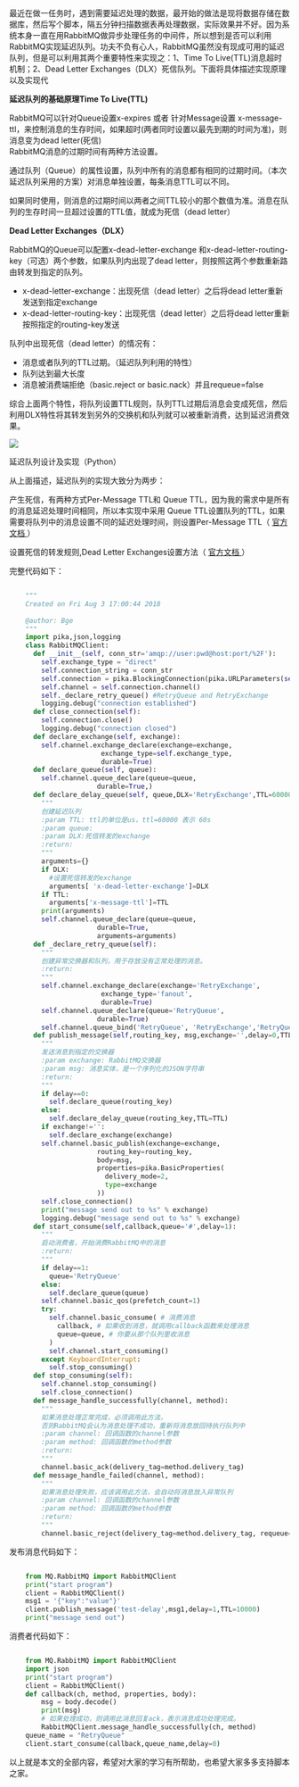 最近在做一任务时，遇到需要延迟处理的数据，最开始的做法是现将数据存储在数据库，然后写个脚本，隔五分钟扫描数据表再处理数据，实际效果并不好。因为系统本身一直在用RabbitMQ做异步处理任务的中间件，所以想到是否可以利用RabbitMQ实现延迟队列。功夫不负有心人，RabbitMQ虽然没有现成可用的延迟队列，但是可以利用其两个重要特性来实现之：1、Time
To Live(TTL)消息超时机制；2、Dead Letter Exchanges（DLX）死信队列。下面将具体描述实现原理以及实现代

**延迟队列的基础原理Time To Live(TTL)**

RabbitMQ可以针对Queue设置x-expires 或者 针对Message设置 x-message-
ttl，来控制消息的生存时间，如果超时(两者同时设置以最先到期的时间为准)，则消息变为dead letter(死信)  
RabbitMQ消息的过期时间有两种方法设置。

通过队列（Queue）的属性设置，队列中所有的消息都有相同的过期时间。（本次延迟队列采用的方案）对消息单独设置，每条消息TTL可以不同。

如果同时使用，则消息的过期时间以两者之间TTL较小的那个数值为准。消息在队列的生存时间一旦超过设置的TTL值，就成为死信（dead letter）

**Dead Letter Exchanges（DLX）**

RabbitMQ的Queue可以配置x-dead-letter-exchange 和x-dead-letter-routing-
key（可选）两个参数，如果队列内出现了dead letter，则按照这两个参数重新路由转发到指定的队列。

  * x-dead-letter-exchange：出现死信（dead letter）之后将dead letter重新发送到指定exchange 
  * x-dead-letter-routing-key：出现死信（dead letter）之后将dead letter重新按照指定的routing-key发送 

队列中出现死信（dead letter）的情况有：

  * 消息或者队列的TTL过期。（延迟队列利用的特性） 
  * 队列达到最大长度 
  * 消息被消费端拒绝（basic.reject or basic.nack）并且requeue=false 

综合上面两个特性，将队列设置TTL规则，队列TTL过期后消息会变成死信，然后利用DLX特性将其转发到另外的交换机和队列就可以被重新消费，达到延迟消费效果。

![](https://img.jbzj.com/file_images/article/202011/2020112815104615.png)

延迟队列设计及实现（Python）

从上面描述，延迟队列的实现大致分为两步：

产生死信，有两种方式Per-Message TTL和 Queue TTL，因为我的需求中是所有的消息延迟处理时间相同，所以本实现中采用 Queue
TTL设置队列的TTL，如果需要将队列中的消息设置不同的延迟处理时间，则设置Per-Message TTL（ [ 官方文档
](http://www.rabbitmq.com/ttl.html) ）

设置死信的转发规则,Dead Letter Exchanges设置方法（ [ 官方文档
](http://www.rabbitmq.com/dlx.html) ）  

完整代码如下：

```python

    """
    Created on Fri Aug 3 17:00:44 2018
    
    @author: Bge
    """
    import pika,json,logging
    class RabbitMQClient:
      def __init__(self, conn_str='amqp://user:pwd@host:port/%2F'):
        self.exchange_type = "direct"
        self.connection_string = conn_str
        self.connection = pika.BlockingConnection(pika.URLParameters(self.connection_string))
        self.channel = self.connection.channel()
        self._declare_retry_queue() #RetryQueue and RetryExchange
        logging.debug("connection established")
      def close_connection(self):
        self.connection.close()
        logging.debug("connection closed")
      def declare_exchange(self, exchange):
        self.channel.exchange_declare(exchange=exchange,
                       exchange_type=self.exchange_type,
                       durable=True)
      def declare_queue(self, queue):
        self.channel.queue_declare(queue=queue,
                      durable=True,)
      def declare_delay_queue(self, queue,DLX='RetryExchange',TTL=60000):
        """
        创建延迟队列
        :param TTL: ttl的单位是us，ttl=60000 表示 60s
        :param queue:
        :param DLX:死信转发的exchange
        :return:
        """
        arguments={}
        if DLX:
          #设置死信转发的exchange
          arguments[ 'x-dead-letter-exchange']=DLX
        if TTL:
          arguments['x-message-ttl']=TTL
        print(arguments)
        self.channel.queue_declare(queue=queue,
                      durable=True,
                      arguments=arguments)
      def _declare_retry_queue(self):
        """
        创建异常交换器和队列，用于存放没有正常处理的消息。
        :return:
        """
        self.channel.exchange_declare(exchange='RetryExchange',
                       exchange_type='fanout',
                       durable=True)
        self.channel.queue_declare(queue='RetryQueue',
                      durable=True)
        self.channel.queue_bind('RetryQueue', 'RetryExchange','RetryQueue')
      def publish_message(self,routing_key, msg,exchange='',delay=0,TTL=None):
        """
        发送消息到指定的交换器
        :param exchange: RabbitMQ交换器
        :param msg: 消息实体，是一个序列化的JSON字符串
        :return:
        """
        if delay==0:
          self.declare_queue(routing_key)
        else:
          self.declare_delay_queue(routing_key,TTL=TTL)
        if exchange!='':
          self.declare_exchange(exchange)
        self.channel.basic_publish(exchange=exchange,
                      routing_key=routing_key,
                      body=msg,
                      properties=pika.BasicProperties(
                        delivery_mode=2,
                        type=exchange
                      ))
        self.close_connection()
        print("message send out to %s" % exchange)
        logging.debug("message send out to %s" % exchange)
      def start_consume(self,callback,queue='#',delay=1):
        """
        启动消费者，开始消费RabbitMQ中的消息
        :return:
        """
        if delay==1:
          queue='RetryQueue'
        else:
          self.declare_queue(queue)
        self.channel.basic_qos(prefetch_count=1)
        try:
          self.channel.basic_consume( # 消费消息
            callback, # 如果收到消息，就调用callback函数来处理消息
            queue=queue, # 你要从那个队列里收消息
          )
          self.channel.start_consuming()
        except KeyboardInterrupt:
          self.stop_consuming()
      def stop_consuming(self):
        self.channel.stop_consuming()
        self.close_connection()
      def message_handle_successfully(channel, method):
        """
        如果消息处理正常完成，必须调用此方法，
        否则RabbitMQ会认为消息处理不成功，重新将消息放回待执行队列中
        :param channel: 回调函数的channel参数
        :param method: 回调函数的method参数
        :return:
        """
        channel.basic_ack(delivery_tag=method.delivery_tag)
      def message_handle_failed(channel, method):
        """
        如果消息处理失败，应该调用此方法，会自动将消息放入异常队列
        :param channel: 回调函数的channel参数
        :param method: 回调函数的method参数
        :return:
        """
        channel.basic_reject(delivery_tag=method.delivery_tag, requeue=False)
```

发布消息代码如下：

```python

    from MQ.RabbitMQ import RabbitMQClient
    print("start program")
    client = RabbitMQClient()
    msg1 = '{"key":"value"}'
    client.publish_message('test-delay',msg1,delay=1,TTL=10000)
    print("message send out")
```

消费者代码如下：

```python

    from MQ.RabbitMQ import RabbitMQClient
    import json
    print("start program")
    client = RabbitMQClient()
    def callback(ch, method, properties, body):
        msg = body.decode()
        print(msg)
        # 如果处理成功，则调用此消息回复ack，表示消息成功处理完成。
        RabbitMQClient.message_handle_successfully(ch, method)
    queue_name = "RetryQueue"
    client.start_consume(callback,queue_name,delay=0)
```

以上就是本文的全部内容，希望对大家的学习有所帮助，也希望大家多多支持脚本之家。

